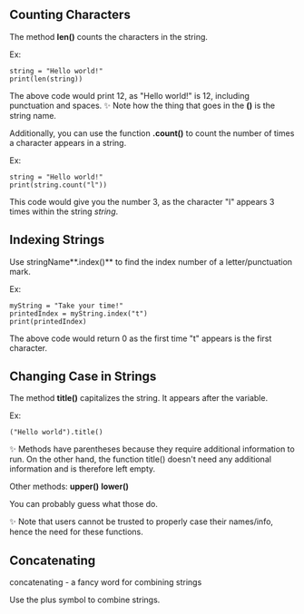 ## Counting Characters

The method **len()** counts the characters in the string. 

Ex:
<pre><code>string = "Hello world!"
print(len(string))</code></pre>

The above code would print 12, as "Hello world!" is 12, including punctuation and spaces. ✨ Note how the thing that goes in the **()** is the string name.

Additionally, you can use the function **.count()** to count the number of times a character appears in a string. 

Ex:
<pre><code>string = "Hello world!"
print(string.count("l"))</code></pre>

This code would give you the number 3, as the character "l" appears 3 times within the string <em>string</em>.

## Indexing Strings

Use stringName**.index()** to find the index number of a letter/punctuation mark.

Ex:
<pre><code>myString = "Take your time!"
printedIndex = myString.index("t")
print(printedIndex)</code></pre>

The above code would return 0 as the first time "t" appears is the first character.

## Changing Case in Strings

The method **title()** capitalizes the string. It appears after the variable. 

Ex: 
<pre><code>("Hello world").title()</code></pre>

✨ Methods have parentheses because they require additional information to run. On the other hand, the function title() doesn't need any additional information and is therefore left empty.

Other methods: 
**upper()**
**lower()**

You can probably guess what those do. 

✨ Note that users cannot be trusted to properly case their names/info, hence the need for these functions.

## Concatenating

concatenating - a fancy word for combining strings

Use the plus symbol to combine strings. 